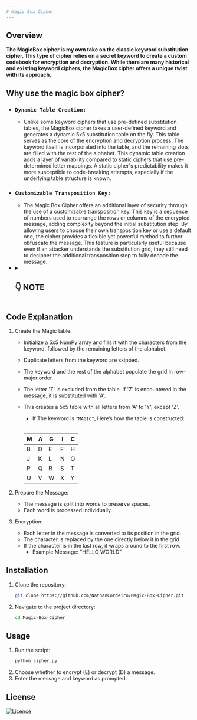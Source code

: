 ```yaml
---
# Magic Box Cipher
---
```


## Overview
**The MagicBox cipher is my own take on the classic keyword substitution cipher.  This type of cipher relies on a secret keyword to create a custom codebook for encryption and decryption. While there are many historical and existing keyword ciphers, the MagicBox cipher offers a unique twist with its approach.**

## Why use the magic box cipher?
  - ### `Dynamic Table Creation:`
      - Unlike some keyword ciphers that use pre-defined substitution tables, the MagicBox cipher takes a user-defined keyword and generates a dynamic 5x5 substitution table on the fly. This table serves as the core of the encryption and decryption process. The keyword itself is incorporated into the table, and the remaining slots are filled with the rest of the alphabet. This dynamic table creation adds a layer of variability compared to static ciphers that use pre-determined letter mappings. A static cipher's predictability makes it more susceptible to code-breaking attempts, especially if the underlying table structure is known.

  - ### `Customizable Transposition Key:`
      - The Magic Box Cipher offers an additional layer of security through the use of a customizable transposition key. This key is a sequence of numbers used to rearrange the rows or columns of the encrypted message, adding complexity beyond the initial substitution step. By allowing users to choose their own transposition key or use a default one, the cipher provides a flexible yet powerful method to further obfuscate the message. This feature is particularly useful because even if an attacker understands the substitution grid, they still need to decipher the additional transposition step to fully decode the message.

  - <details>

    <summary>  <h2> 👇 NOTE</h2> </summary>

       
       | *While the MagicBox cipher offers a fun and educational way to explore cryptography, it's important to acknowledge its limitations. For truly secure communication, especially when dealing with                sensitive information, stronger encryption algorithms are recommended. However, for specific use cases where a layer of basic obscurity is desired, the MagicBox cipher can be a useful tool.* |
       |:--|

    ---
    </details>

## Code Explanation
1. Create the Magic table:
   - Initialize a 5x5 NumPy array and fills it with the characters from the keyword, followed by the remaining letters of the alphabet.
   - Duplicate letters from the keyword are skipped.
   - The keyword and the rest of the alphabet populate the grid in row-major order.
   - The letter 'Z' is excluded from the table. If 'Z' is encountered in the message, it is substituted with 'A'.
   - This creates a 5x5 table with all letters from 'A' to 'Y', except 'Z'.
       - If The keyword is `"MAGIC"`, Here’s how the table is constructed:
      </br>
       
       | M | A | G | I | C |
       |---|---|---|---|---|
       | B | D | E | F | H |
       | J | K | L | N | O |
       | P | Q | R | S | T |
       | U | V | W | X | Y |

  2. Prepare the Message:
       - The message is split into words to preserve spaces.
       - Each word is processed individually.

  3. Encryption:
       - Each letter in the message is converted to its position in the grid.
       - The character is replaced by the one directly below it in the grid.
       - If the character is in the last row, it wraps around to the first row.
           - Example Message: "HELLO WORLD"

## Installation
1. Clone the repository:
   ```sh
   git clone https://github.com/NathanCordeiro/Magic-Box-Cipher.git
   ```
2. Navigate to the project directory:
   ```sh
   cd Magic-Box-Cipher
   ```
## Usage
1. Run the script:
   ```sh
   python cipher.py
   ```
2. Choose whether to encrypt (E) or decrypt (D) a message.
3. Enter the message and keyword as prompted.

## License
[![Licence](https://img.shields.io/github/license/Ileriayo/markdown-badges?style=for-the-badge)](./LICENSE)
